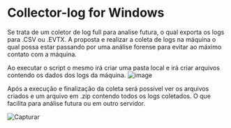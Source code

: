 # Collector-log for Windows
Se trata de um coletor de log full para analise futura, o qual exporta os logs para .CSV ou .EVTX.
A proposta e realizar a coleta de logs na máquina o qual possa estar passando por uma análise forense para evitar ao máximo contato com a máquina.

Ao executar o script o mesmo irá criar uma pasta local e irá criar arquivos contendo os dados dos logs da máquina.
![image](https://github.com/geovanidps/Collector-log/assets/68928130/970e71df-2b7b-4cec-bc14-2bf4fc26a9ac)

Após a execução e finalização da coleta será possível ver os arquivos criados e um arquivo em .zip contendo todos os logs coletados.
O que facilita para análise futura ou em outro servidor.

![Capturar](https://github.com/geovanidps/Collector-log/assets/68928130/269977f7-640a-46cd-9212-89561d1d32aa)

